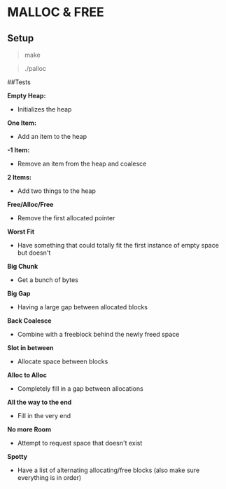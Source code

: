 # MALLOC & FREE
## Setup
> make

> ./palloc

##Tests

**Empty Heap:**
- Initializes the heap

**One Item:**
- Add an item to the heap

**-1 Item:**
- Remove an item from the heap and coalesce

**2 Items:**
- Add two things to the heap

**Free/Alloc/Free**
- Remove the first allocated pointer

**Worst Fit**
- Have something that could totally fit the first instance of empty space but doesn't

**Big Chunk**
- Get a bunch of bytes

**Big Gap**
- Having a large gap between allocated blocks

**Back Coalesce**
- Combine with a freeblock behind the newly freed space

**Slot in between**
- Allocate space between blocks

**Alloc to Alloc**
- Completely fill in a gap between allocations

**All the way to the end**
- Fill in the very end

**No more Room**
- Attempt to request space that doesn't exist

**Spotty**
- Have a list of alternating allocating/free blocks (also make sure everything is in order)
